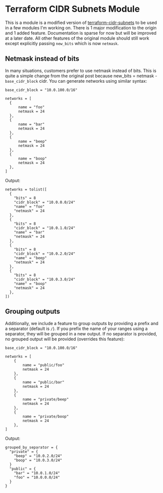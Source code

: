 # Terraform CIDR Subnets Module

This is a module is a modified version of [terraform-cidr-subnets](https://github.com/hashicorp/terraform-cidr-subnets) to be used in a few modules I'm working on. There is 1 major modification to the origin and 1 added feature. Documentation is sparse for now but will be improved at a later date. All other features of the original module should still work except explicitly passing `new_bits` which is now `netmask`.

## Netmask instead of bits

In many situations, customers prefer to use netmask instead of bits. This is quite a simple change from the original post because new_bits = netmask - `base_cidr_block` cidr. You can generate networks using similar syntax:

```hcl
base_cidr_block = "10.0.100.0/16"

networks = [
  {
      name = "foo"
      netmask = 24
  },
  {
      name = "bar"
      netmask = 24
  },
  {
      name = "beep"
      netmask = 24
  },
  {
      name = "boop"
      netmask = 24
  },
]
```

Output:
```
networks = tolist([
  {
    "bits" = 8
    "cidr_block" = "10.0.0.0/24"
    "name" = "foo"
    "netmask" = 24
  },
  {
    "bits" = 8
    "cidr_block" = "10.0.1.0/24"
    "name" = "bar"
    "netmask" = 24
  },
  {
    "bits" = 8
    "cidr_block" = "10.0.2.0/24"
    "name" = "beep"
    "netmask" = 24
  },
  {
    "bits" = 8
    "cidr_block" = "10.0.3.0/24"
    "name" = "boop"
    "netmask" = 24
  },
])
```

## Grouping outputs

Additionally, we include a feature to group outputs by providing a prefix and a separator (default is `/`). If you prefix the name of your ranges using a separator, they will be grouped in a new output. If no separator is provided, no grouped output will be provided (overrides this feature):

```hcl
base_cidr_block = "10.0.100.0/16"

networks = [
    {
        name = "public/foo"
        netmask = 24
    },
    {
        name = "public/bar"
        netmask = 24
    },
    {
        name = "private/beep"
        netmask = 24
    },
    {
        name = "private/boop"
        netmask = 24
    },
]
```

Output:

```hcl
grouped_by_separator = {
  "private" = {
    "beep" = "10.0.2.0/24"
    "boop" = "10.0.3.0/24"
  }
  "public" = {
    "bar" = "10.0.1.0/24"
    "foo" = "10.0.0.0/24"
  }
}
```
